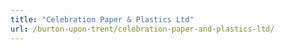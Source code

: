```yaml
---
title: "Celebration Paper & Plastics Ltd"
url: /burton-upon-trent/celebration-paper-and-plastics-ltd/
---
```

